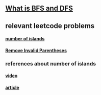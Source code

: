 ## [What is BFS and DFS](https://mp.weixin.qq.com/s/WA5hQXkcACIarcdVnRnuiw)

## relevant leetcode problems
#### [number of islands](https://github.com/momo4826/leetCode/blob/master/NumberOfIslands.py)
#### [Remove Invalid Parentheses](https://github.com/momo4826/leetCode/blob/master/RemoveInvalidParentheses.py)

### references about number of islands
#### [video](https://www.youtube.com/watch?v=XSmgFKe-XYU)
#### [article](https://segmentfault.com/a/1190000003753307)
